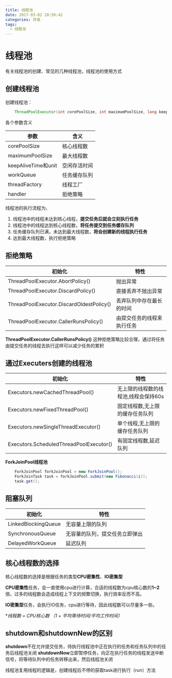 ```yaml
---
title: 线程池
date: 2017-03-02 20:59:42
categories: 并发
tags:
  - 线程池
---
```


# 线程池
有关线程池的创建、常见的几种线程池，线程池的使用方式

## 创建线程池
创建线程池：

```java
    ThreadPoolExecutor(int corePoolSize, int maximumPoolSize, long keepAliveTime, TimeUnit unit, BlockingQueue<Runnable> workQueue, ThreadFactory threadFactory, RejectedExecutionHandler handler);

```
各个参数含义

参数|含义
--|--
corePoolSize|核心线程数
maximumPoolSize|最大线程数
keepAliveTime和unit|空闲存活时间
workQueue|任务缓存队列
threadFactory|线程工厂
handler|拒绝策略

线程池的执行流程为、
1. 线程池中的线程未达到核心线程，**提交任务后就会立刻执行任务**
2. 线程池中的线程达到核心线程数，**将任务提交到任务缓存队列**
3. 任务缓存队列已满，未达到最大线程数，**将会创建新的线程执行任务**
6. 达到最大线程数，执行拒绝策略

## 拒绝策略

初始化|特性
--|--
ThreadPoolExecutor.AbortPolicy()|抛出异常
ThreadPoolExecutor.DiscardPolicy()|直接丢弃不抛出异常
ThreadPoolExecutor.DiscardOldestPolicy()|丢弃队列中存在最长的时间
ThreadPoolExecutor.CallerRunsPolicy()|由提交任务的线程来执行任务

**ThreadPoolExecutor.CallerRunsPolicy()** 这种拒绝策略比较合理，通过将任务由提交任务的线程去执行这样可以减少任务的累积

## 通过Executers创建的线程池

初始化|特性
--|--
Executors.newCachedThreadPool()|无上限的线程数的线程池,线程会保持60s
Executors.newFixedThreadPool()|固定线程数,无上限的缓存任务队列
Executors.newSingleThreadExecutor()|单个线程,无上限的缓存任务队列
Executors.ScheduledThreadPoolExecutor()|有固定线程数,延迟队列


**ForkJoinPool线程池**

```java
    ForkJoinPool forkJoinPool = new ForkJoinPool();
    ForkJoinTask task = forkJoinPool.submit(new Fibonacci(i));
    task.get();
```



## 阻塞队列

初始化|特性
--|--
LinkedBlockingQueue|无容量上限的队列
SynchronousQueue|无容量的队列，提交任务立即弹出
DelayedWorkQueue|延迟队列

## 核心线程数的选择

核心线程数的选择是根据任务的类型**CPU密集性**、**IO密集型**

**CPU密集性**任务，会一直使用cpu进行计算，合适的线程数为cpu核心数的**1~2**倍，过多的线程数会造成线程上下文的频繁切换，执行效率反而不高。

**IO密集型**任务，会执行IO任务，cpu进行等待，因此线程数可以尽量多一些。

**线程数 =  CPU核心数 *（1 + 平均等待时间/平均工作时间）**


## shutdown和shutdownNew的区别

<B>shutdown</B>不在允许提交任务，待执行线程池中正在执行的任务和任务队列中的任务后线程池关闭
<B>shutdownNow</B>立即暂停任务，向正在执行任务的线程发送中断信号，将等待队列中的任务转移出来，然后线程池关闭


线程池复用线程的逻辑是，创建线程后不停的获取task进行执行（run）方法

